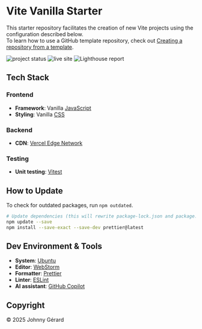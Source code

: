 # Vite Vanilla Starter

This starter repository facilitates the creation of new Vite projects using the configuration described below.  
To learn how to use a GitHub template repository, check
out [Creating a repository from a template](https://docs.github.com/en/repositories/creating-and-managing-repositories/creating-a-repository-from-a-template).

![project status](https://img.shields.io/badge/status-work_in_progress-red?style=for-the-badge)
![live site](https://img.shields.io/badge/live_site-blue?style=for-the-badge)
![Lighthouse report](https://img.shields.io/badge/lighthouse-F44B21?style=for-the-badge&logo=lighthouse&logoColor=fff)

## Tech Stack

### Frontend

- **Framework**: Vanilla [JavaScript](https://tc39.es/ecma262/multipage/)
- **Styling**: Vanilla [CSS](https://www.w3.org/Style/CSS/)

### Backend

- **CDN**: [Vercel Edge Network](https://vercel.com/docs/edge-network)

### Testing

- **Unit testing**: [Vitest](https://vitest.dev/)

## How to Update

To check for outdated packages, run `npm outdated`.

```bash
# Update dependencies (this will rewrite package-lock.json and package.json)
npm update --save
npm install --save-exact --save-dev prettier@latest
```

## Dev Environment & Tools

- **System**: [Ubuntu](https://ubuntu.com/desktop)
- **Editor**: [WebStorm](https://www.jetbrains.com/webstorm/)
- **Formatter**: [Prettier](https://prettier.io/)
- **Linter**: [ESLint](https://eslint.org/)
- **AI assistant**: [GitHub Copilot](https://github.com/features/copilot)

## Copyright

© 2025 Johnny Gérard
